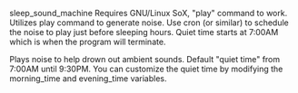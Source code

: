 sleep_sound_machine
Requires GNU/Linux SoX, "play" command to work.
Utilizes play command to generate noise.
Use cron (or similar) to schedule the noise to play just before sleeping hours.
Quiet time starts at 7:00AM which is when the program will terminate.

Plays noise to help drown out ambient sounds. Default "quiet time" from 7:00AM until 9:30PM.
You can customize the quiet time by modifying the morning_time and evening_time variables.
